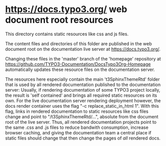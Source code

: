 https://docs.typo3.org/ web document root resources
===================================================

This directory contains static resources like css and js files.

The content files and directories of this folder are published
in the web document root on the documentation live server at
https://docs.typo3.org/.

Changing these files in the 'master' branch of the 'homepage' repository
at https://github.com/TYPO3-Documentation/DocsTypo3Org-Homepage
automatically updates these resource files on the documentation server.

The resources here especially contain the main 't3SphinxThemeRtd' folder
that is used by all rendered documentation published to the documentation server:
Usually, if rendering documentation of some TYPO3 project locally, the result is 'self contained'
and brings all required static resources on its own. For the live documentation
server rendering deployment however, the docs render container uses the flag "-c replace_static_in_html 1".
With this flag, links in rendered documentation to static resources like css files change
and point to "/t3SphinxThemeRtd/...", absolute from the document root of the live server. Thus, all
rendered documentation projects point to the same .css and .js files to reduce bandwith consumption,
increase browser caching, and giving the documentation team a central place if static files should
change that then change the pages of *all* rendered docs.